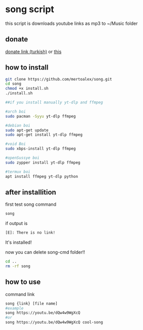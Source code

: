 # song script
this script is downloads youtube links as mp3 to ~/Music folder

## donate
[donate link (turkish)](https://kreosus.com/mertoalex) or [this](https://mertoalex.github.io)

## how to install
```sh
git clone https://github.com/mertoalex/song.git
cd song
chmod +x install.sh
./install.sh

##if you install manually yt-dlp and ffmpeg

#arch boi
sudo pacman -Syyu yt-dlp ffmpeg

#debian boi
sudo apt-get update
sudo apt-get install yt-dlp ffmpeg

#void Boi
sudo xbps-install yt-dlp ffmpeg

#openSussye boi
sudo zypper install yt-dlp ffmpeg

#termux boi
apt install ffmpeg yt-dlp python
```

## after installition
first test song command
```sh
song
```
if output is
```sh
[E]: There is no link!
```
It's installed!

now you can delete song-cmd folder\!\!
```sh
cd ..
rm -rf song
```

## how to use
command link
```sh
song {link} [file name]
#example
song https://youtu.be/dQw4w9WgXcQ
#or
song https://youtu.be/dQw4w9WgXcQ cool-song
````
